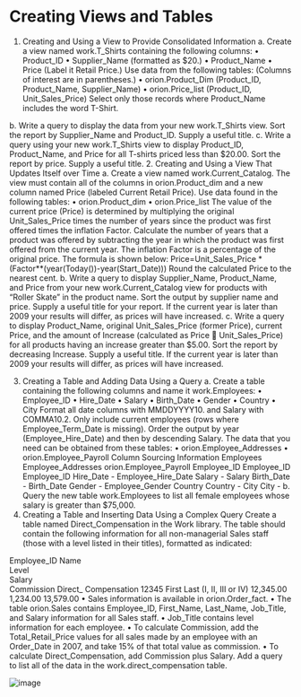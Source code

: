 # Creating Views and Tables

1.   Creating and Using a View to Provide Consolidated Information
a.   Create a view named work.T_Shirts containing the following columns:
•	Product_ID
•	Supplier_Name (formatted as $20.)
•	Product_Name
•	Price (Label it Retail Price.)
Use data from the following tables: (Columns of interest are in parentheses.)
•	orion.Product_Dim (Product_ID, Product_Name, Supplier_Name)
•	orion.Price_list (Product_ID, Unit_Sales_Price)
Select only those records where Product_Name includes the word T-Shirt.

b.   Write a query to display the data from your new work.T_Shirts view. Sort the report by Supplier_Name and Product_ID. Supply a useful title.
c.   Write a query using your new work.T_Shirts view to display Product_ID, Product_Name, and Price for all T-shirts priced less than $20.00. Sort the report by price. Supply a useful title.
2.   Creating and Using a View That Updates Itself over Time
a.   Create a view named work.Current_Catalog. The view must contain all of the columns in orion.Product_dim and a new column named Price (labeled Current Retail Price). Use data found in the following tables:
•	orion.Product_dim
•	orion.Price_list
The value of the current price (Price) is determined by multiplying the original Unit_Sales_Price times the number of years since the product was first offered times the inflation Factor. Calculate the number of years that a product was offered by subtracting the year in which the product was first offered from the current year. The inflation Factor is a percentage of the original price. The formula is shown below:
Price=Unit_Sales_Price *
      (Factor**(year(Today())-year(Start_Date)))
Round the calculated Price to the nearest cent.
b.   Write a query to display Supplier_Name, Product_Name, and Price from your new work.Current_Catalog view for products with “Roller Skate” in the product name.  Sort the output by supplier name and price. Supply a useful title for your report.  If the current year is later than 2009 your results will differ, as prices will have increased.
c.   Write a query to display Product_Name, original Unit_Sales_Price (former Price), current Price, and the amount of Increase (calculated as Price  Unit_Sales_Price) for all products having an increase greater than $5.00. Sort the report by decreasing Increase. Supply a useful title. If the current year is later than 2009 your results will differ, as prices will have increased.

3.   Creating a Table and Adding Data Using a Query
a.   Create a table containing the following columns and name it work.Employees:
•	Employee_ID
•	Hire_Date
•	Salary
•	Birth_Date
•	Gender
•	Country
•	City
Format all date columns with MMDDYYYY10. and Salary with COMMA10.2. Only include current employees (rows where Employee_Term_Date is missing). Order the output by year (Employee_Hire_Date) and then by descending Salary. The data that you need can be obtained from these tables:
•	orion.Employee_Addresses
•	orion.Employee_Payroll
Column Sourcing Information
Employees	Employee_Addresses	orion.Employee_Payroll
Employee_ID	Employee_ID	Employee_ID
Hire_Date	-	Employee_Hire_Date
Salary	-	Salary
Birth_Date	-	Birth_Date
Gender	-	Employee_Gender
Country	Country	-
City	City	-
b.   Query the new table work.Employees to list all female employees whose salary is greater than $75,000.
4.   Creating a Table and Inserting Data Using a Complex Query
Create a table named Direct_Compensation in the Work library. The table should contain the following information for all non-managerial Sales staff (those with a level listed in their titles), formatted as indicated:

Employee_ID	
Name	
Level	
Salary	
Commission	Direct_
Compensation
12345	First Last	(I, II, III or IV)	12,345.00 	1,234.00 	13,579.00
•	Sales information is available in orion.Order_fact.
•	The table orion.Sales contains Employee_ID, First_Name, Last_Name, Job_Title, and Salary information for all Sales staff.
•	Job_Title contains level information for each employee.
•	To calculate Commission, add the Total_Retail_Price values for all sales made by an employee with an Order_Date in 2007, and take 15% of that total value as commission.
•	To calculate Direct_Compensation, add Commission plus Salary.
Add a query to list all of the data in the work.direct_compensation table.

![image](https://user-images.githubusercontent.com/101452475/230448433-14b4f575-9bbf-43b3-bc3b-e4bf206842de.png)
